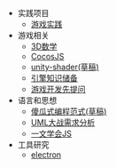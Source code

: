 * 实践项目
    * [游戏实践](.\实践项目\游戏实践.md)
* 游戏相关
    * [3D数学](.\游戏相关\3D数学.md)
    * [CocosJS](.\游戏相关\CocosJS.md)
    * [unity-shader(草稿)](.\游戏相关\unity-shader.md)
    * [引擎知识储备](.\游戏相关\引擎知识储备.md)
    * [游戏开发先提问](.\游戏相关\游戏开发先提问.md)
* 语言和思想
    * [傻瓜式编程范式(草稿)](.\语言和思想\傻瓜式编程范式.md)
    * [UML大战需求分析](.\语言和思想\UML大战需求分析.md)
    * [一文学会JS](.\语言和思想\一文学会JS.md)
* 工具研究
    * [electron](.\工具研究\electron.md)

